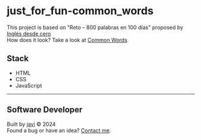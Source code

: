 # just_for_fun-common_words
This project is based on "Reto – 800 palabras en 100 días" proposed by [Inglés desde cero](https://youtu.be/SyRPXVFFeUc?si=lm_42lBey-4a2_1s)  
How does it look? Take a look at [Common Words](https://javierandres-dev.github.io/just_for_fun-common_words/)
## Stack
- HTML
- CSS
- JavaScript
---
## Software Developer
Built by [javi](https://github.com/javierandres-dev/) :copyright: 2024  
Found a bug or have an idea? [Contact me](https://www.linkedin.com/in/javierandres-dev/).
